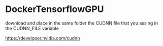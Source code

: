 # DockerTensorflowGPU

download and place in the same folder the CUDNN file that you assing in the CUDNN_FILE variable

https://developer.nvidia.com/cudnn